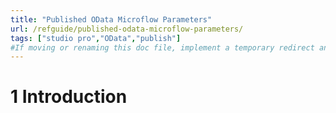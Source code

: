 ```yaml
---
title: "Published OData Microflow Parameters"
url: /refguide/published-odata-microflow-parameters/
tags: ["studio pro","OData","publish"]
#If moving or renaming this doc file, implement a temporary redirect and let the respective team know they should update the URL in the product. See Mapping to Products for more details.
---
```


# 1 Introduction

